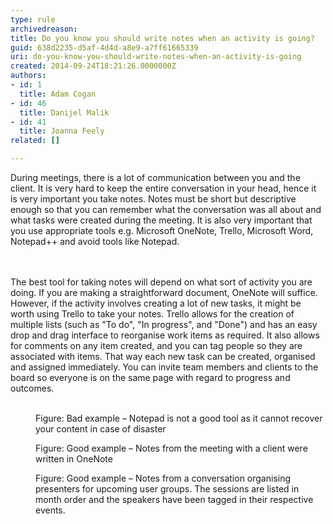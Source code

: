 ```yaml
---
type: rule
archivedreason: 
title: Do you know you should write notes when an activity is going?
guid: 638d2235-d5af-4d4d-a8e9-a7ff61665339
uri: do-you-know-you-should-write-notes-when-an-activity-is-going
created: 2014-09-24T18:21:26.0000000Z
authors:
- id: 1
  title: Adam Cogan
- id: 46
  title: Danijel Malik
- id: 41
  title: Joanna Feely
related: []

---
```



<p>During meetings, there is a lot of communication between you and the client. It is very hard to keep the entire conversation in your head, hence it is very important you take notes. Notes must be short but descriptive enough so that you can remember what the conversation was all about and what tasks were created during the meeting. It is also very important that you use appropriate tools e.g. Microsoft OneNote, Trello,&#160;Microsoft Word, Notepad++ and avoid tools like Notepad. <br></p>
<br><excerpt class='endintro'></excerpt><br>
The best tool for taking notes will depend on what sort of activity you are doing. If you are making a straightforward document, OneNote will suffice. However, if the activity involves creating a lot of new tasks, it might be worth using Trello to take your notes. Trello allows for the creation of multiple lists (such as &quot;To do&quot;, &quot;In progress&quot;, and&#160;&quot;Done&quot;) and has an easy drop and drag interface to reorganise work items as required. It also allows for comments on any item created, and you can tag people so they are associated with items. That way each new task can be created, organised and assigned immediately. You can invite team members and clients to the board so everyone is on the same page with regard to progress and outcomes. <dl class="badImage"><dt> <br> 
   </dt><dt> <img src="/PublishingImages/write-notes-bad.jpg" alt="" /> <br> 
   </dt><dd>Figure&#58; Bad example – Notepad is not a good tool as it cannot recover your content in case of disaster</dd></dl><dl class="goodImage"><dt> <img src="/PublishingImages/write-notes-good.jpg" alt="" /> <br> 
   </dt><dd>Figure&#58; Good example – Notes from the meeting with a client were written in OneNote <br></dd></dl><dl class="goodImage"><dt> <img src="/PublishingImages/trello-for-notetaking.jpg" alt="" /> </dt><dd>Figure&#58; Good example – Notes from a conversation organising presenters for upcoming user groups. The sessions&#160;are listed&#160;in month order and the speakers&#160;have been tagged in their respective events.<br></dd></dl>


